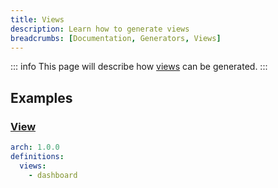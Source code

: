 ```yaml
---
title: Views
description: Learn how to generate views
breadcrumbs: [Documentation, Generators, Views]
---
```


::: info
This page will describe how [views](https://laravel.com/docs/10.x/views) can be generated.
:::

## Examples

### [View](https://laravel.com/docs/10.x/views#creating-and-rendering-views)

```yaml
arch: 1.0.0
definitions:
  views:
    - dashboard
```
